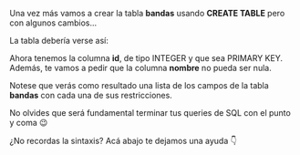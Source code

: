 Una vez más vamos a crear la tabla **bandas** usando **CREATE TABLE** pero con algunos cambios...

La tabla debería verse así:

<div class='mu-erd'
  data-entities='{
    "bandas": {
      "id" : {
        "type": "INTEGER",
        "pk": true
      },
      "nombre": {
        "type": "TEXT"
      }
    }
  }'>
</div>

Ahora tenemos la columna **id**, de tipo INTEGER y que sea PRIMARY KEY. Además, te vamos a pedir que la columna **nombre** no pueda ser nula.

Notese que verás como resultado una lista de los campos de la tabla **bandas** con cada una de sus restricciones.

No olvides que será fundamental terminar tus queries de SQL con el punto y coma :wink:

¿No recordas la sintaxis? Acá abajo te dejamos una ayuda :point_down: